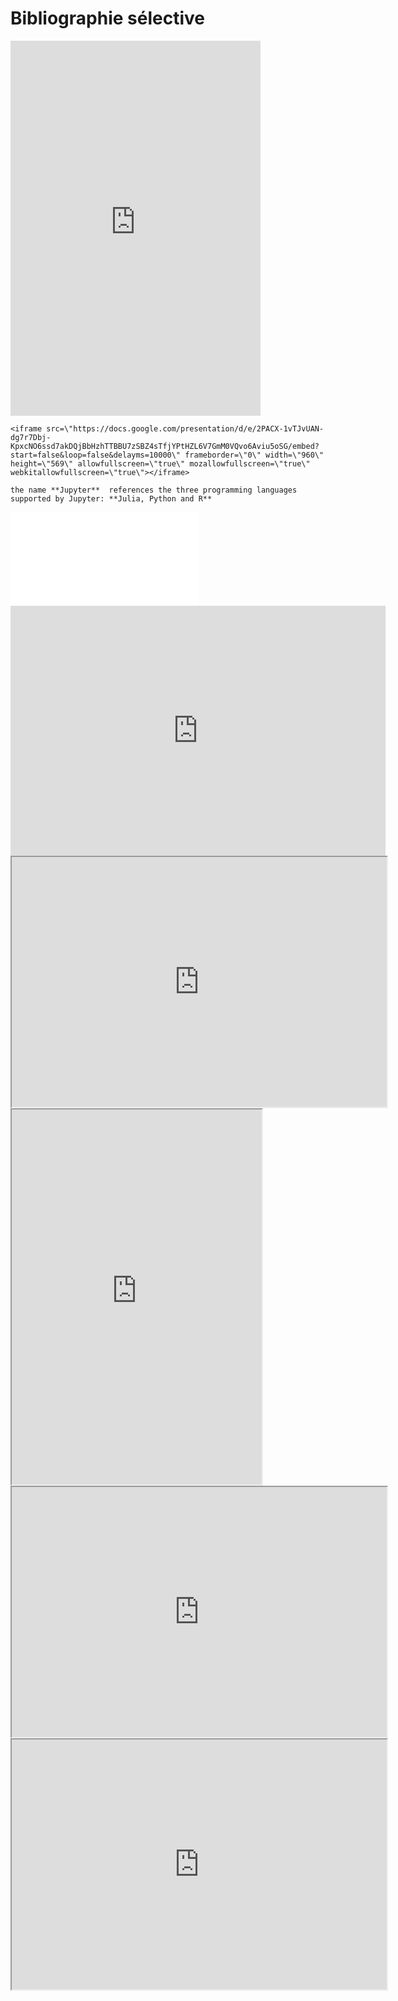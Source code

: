 # Bibliographie sélective

<iframe style="border-width:0;" id="bookwyrm_list_embed" width="400" height="600" title="Science & épistémologie / science & epistemology, a list by Léo Varnet on BookWyrm" src="http://bookwyrm.social/list/3864/embed/456fbb59d22247558fe3a9ae478727bd"></iframe>

```
<iframe src=\"https://docs.google.com/presentation/d/e/2PACX-1vTJvUAN-dg7r7Dbj-KpxcNO6ssd7akDQjBbHzhTTBBU7zSBZ4sTfjYPtHZL6V7GmM0VQvo6Aviu5oSG/embed?start=false&loop=false&delayms=10000\" frameborder=\"0\" width=\"960\" height=\"569\" allowfullscreen=\"true\" mozallowfullscreen=\"true\" webkitallowfullscreen=\"true\"></iframe>
```

```{note}
the name **Jupyter**  references the three programming languages supported by Jupyter: **Julia, Python and R**
```

<iframe src=\"https://www.youtube.com/embed/c-bemNZ-IqA\" style=\"border:0px #ffffff none;\" name=\"Open Science Video\" scrolling=\"no\" frameborder=\"1\" marginheight=\"0px\" marginwidth=\"0px\" height=\"400px\" width=\"600px\" allowfullscreen></iframe>


<iframe src="https://www.youtube.com/embed/c-bemNZ-IqA" style="border:0px #ffffff none;" name="Open Science Video" scrolling="no" frameborder="1" marginheight="0px" marginwidth="0px" height="400px" width="600px" allowfullscreen></iframe>

<iframe src="https://www.youtube.com/embed/c-bemNZ-IqA" name="Open Science Video" scrolling="no" frameborder="1" marginheight="0px" marginwidth="0px" height="400px" width="600px" allowfullscreen></iframe>

<iframe src="http://bookwyrm.social/list/3864/embed/456fbb59d22247558fe3a9ae478727bd" id="bookwyrm_list_embed" width="400" height="600" title="Science & épistémologie"></iframe>


<iframe src="http://bookwyrm.social/list/3864/embed/456fbb59d22247558fe3a9ae478727bd" name="Open Science Video" scrolling="yes" frameborder="1" marginheight="0px" marginwidth="0px" height="400px" width="600px" allowfullscreen></iframe>

<iframe src="https://bookwyrm.social/list/3864/embed/456fbb59d22247558fe3a9ae478727bd" name="Open Science Video" scrolling="yes" frameborder="1" marginheight="0px" marginwidth="0px" height="400px" width="600px" allowfullscreen></iframe>
